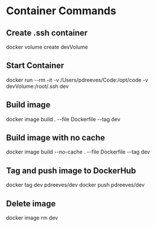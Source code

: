 # Container Commands

## Create .ssh container
docker volume create devVolume

## Start Container
docker run --rm -it -v /Users/pdreeves/Code:/opt/code -v devVolume:/root/.ssh dev

## Build image
docker image build . --file Dockerfile --tag dev

## Build image with no cache
docker image build --no-cache . --file Dockerfile --tag dev

## Tag and push image to DockerHub
docker tag dev pdreeves/dev
docker push pdreeves/dev

## Delete image
docker image rm dev
